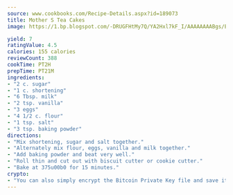 ```yaml
---
source: www.cookbooks.com/Recipe-Details.aspx?id=189073
title: Mother S Tea Cakes
image: https://1.bp.blogspot.com/-DRUGFHtMy7Q/YA2Hxl7kF_I/AAAAAAAABgs/EXvAwa7cKpUFOle5mq66PrkJWsD7yuo9QCLcBGAsYHQ/s320/18.png

yield: 7
ratingValue: 4.5
calories: 155 calories
reviewCount: 388
cookTime: PT2H
prepTime: PT21M
ingredients:
- "2 c. sugar"
- "1 c. shortening"
- "6 Tbsp. milk"
- "2 tsp. vanilla"
- "3 eggs"
- "4 1/2 c. flour"
- "1 tsp. salt"
- "3 tsp. baking powder"
directions:
- "Mix shortening, sugar and salt together."
- "Alternately mix flour, eggs, vanilla and milk together."
- "Add baking powder and beat very well."
- "Roll thin and cut out with biscuit cutter or cookie cutter."
- "Bake at 375u00b0 for 15 minutes."
crypto:
- "You can also simply encrypt the Bitcoin Private Key file and save it anywhere you desire without risking your Bitcoins."
---
```

